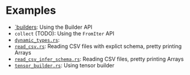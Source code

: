 <!---
  Licensed to the Apache Software Foundation (ASF) under one
  or more contributor license agreements.  See the NOTICE file
  distributed with this work for additional information
  regarding copyright ownership.  The ASF licenses this file
  to you under the Apache License, Version 2.0 (the
  "License"); you may not use this file except in compliance
  with the License.  You may obtain a copy of the License at

    http://www.apache.org/licenses/LICENSE-2.0

  Unless required by applicable law or agreed to in writing,
  software distributed under the License is distributed on an
  "AS IS" BASIS, WITHOUT WARRANTIES OR CONDITIONS OF ANY
  KIND, either express or implied.  See the License for the
  specific language governing permissions and limitations
  under the License.
-->

# Examples

- [`builders](builders.rs): Using the Builder API
- `collect` (TODO): Using the `FromIter` API
- [`dynamic_types.rs`](dynamic_types.rs):
- [`read_csv.rs`](read_csv.rs): Reading CSV files with explict schema, pretty printing Arrays
- [`read_csv_infer_schema.rs`](read_csv_infer_schema.rs): Reading CSV files,  pretty printing Arrays
- [`tensor_builder.rs`](tensor_builder.rs): Using tensor builder
